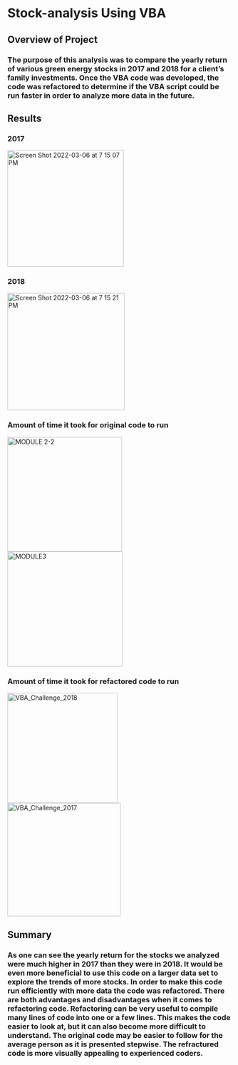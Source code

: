 # Stock-analysis Using VBA
## Overview of Project
### The purpose of this analysis was to compare the yearly return of various green energy stocks in 2017 and 2018 for a client’s family investments. Once the VBA code was developed, the code was refactored to determine if the VBA script could be run faster in order to analyze more data in the future.

## Results
### 2017
<img width="261" alt="Screen Shot 2022-03-06 at 7 15 07 PM" src="https://user-images.githubusercontent.com/100374924/156948670-6231cc34-fed1-4b9b-a237-d41108c9e4de.png">


### 2018
<img width="263" alt="Screen Shot 2022-03-06 at 7 15 21 PM" src="https://user-images.githubusercontent.com/100374924/156948680-3a73da54-d522-47f6-b28b-cbe20706c8d1.png">

### Amount of time it took for original code to run
<img width="257" alt="MODULE 2-2" src="https://user-images.githubusercontent.com/100374924/156948306-dd7102fd-e156-4057-9362-f1665bc54d02.png">
<img width="258" alt="MODULE3" src="https://user-images.githubusercontent.com/100374924/156948308-8e789432-a0a5-40f3-b987-9cce17482dc6.png">


### Amount of time it took for refactored code to run
<img width="247" alt="VBA_Challenge_2018" src="https://user-images.githubusercontent.com/100374924/156948341-15abed55-56f6-4c5f-9d20-183b815c1079.png">
<img width="254" alt="VBA_Challenge_2017" src="https://user-images.githubusercontent.com/100374924/156948343-a87ded6c-5d90-4bcc-9c9b-53b6a9c47ffb.png">


## Summary


### As one can see the yearly return for the stocks we analyzed were much higher in 2017 than they were in 2018. It would be even more beneficial to use this code on a larger data set to explore the trends of more stocks. In order to make this code run efficiently with more data the code was refactored. There are both advantages and disadvantages when it comes to refactoring code. Refactoring can be very useful to compile many lines of code into one or a few lines. This makes the code easier to look at, but it can also become more difficult to understand. The original code may be easier to follow for the average person as it is presented stepwise. The refractured code is more visually appealing to experienced coders.  
